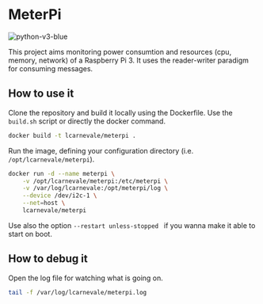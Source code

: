 # MeterPi
<img src="https://img.shields.io/badge/python-v3-blue" alt="python-v3-blue">

This project aims monitoring power consumtion and resources (cpu, memory, network) of a Raspberry Pi 3. It uses the reader-writer paradigm for consuming messages.

## How to use it
Clone the repository and build it locally using the Dockerfile. Use the ```build.sh``` script or directly the docker command.
```bash
docker build -t lcarnevale/meterpi .
```

Run the image, defining your configuration directory (i.e. ```/opt/lcarnevale/meterpi```).
```bash
docker run -d --name meterpi \
    -v /opt/lcarnevale/meterpi:/etc/meterpi \
    -v /var/log/lcarnevale:/opt/meterpi/log \
    --device /dev/i2c-1 \
    --net=host \
    lcarnevale/meterpi
```

Use also the option ```--restart unless-stopped ``` if you wanna make it able to start on boot.

## How to debug it
Open the log file for watching what is going on.
```bash
tail -f /var/log/lcarnevale/meterpi.log
```